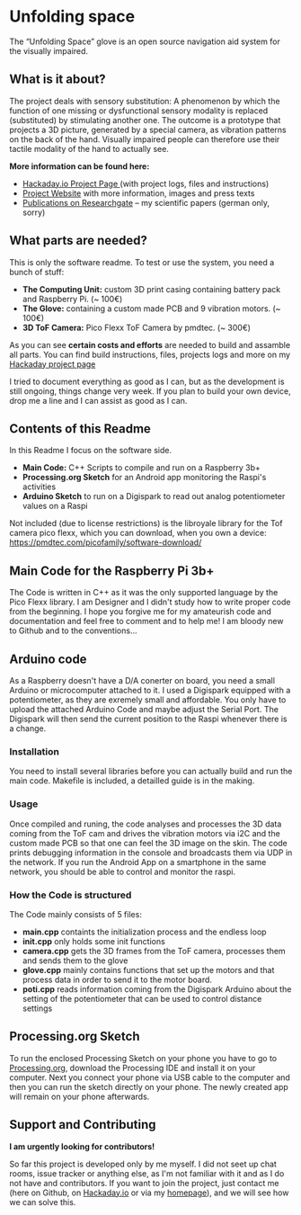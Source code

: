 # Unfolding space

The “Unfolding Space” glove is an open source navigation aid system for the visually impaired.

## What is it about?

The project deals with sensory substitution: A phenomenon by which the function of one missing or dysfunctional sensory modality is replaced (substituted) by stimulating another one. The outcome is a prototype that projects a 3D picture, generated by a special camera, as vibration patterns on the back of the hand. Visually impaired people can therefore use their tactile modality of the hand to actually see.

**More information can be found here:**

- [Hackaday.io Project Page ](https://hackaday.io/project/163784-unfolding-space)(with project logs, files and instructions)
- [Project Website](https://unfoldingspace.jakobkilian.de/) with more information, images and press texts
- [Publications on Researchgate](https://www.researchgate.net/project/Unfolding-Space) – my scientific papers (german only, sorry)


## What parts are needed?

This is only the software readme. To test or use the system, you need a bunch of stuff:

- **The Computing Unit:** custom 3D print casing containing battery pack and Raspberry Pi. (~ 100€)
- **The Glove:** containing a custom made PCB and 9 vibration motors. (~ 100€)
- **3D ToF Camera:** Pico Flexx ToF Camera by pmdtec. (~ 300€)

As you can see **certain costs and efforts** are needed to build and assamble all parts. You can find build instructions, files, projects logs and more on my [Hackaday project page ](https://hackaday.io/project/163784-unfolding-space)

I tried to document everything as good as I can, but as the development is still ongoing, things change very week. If you plan to build your own device, drop me a line and I can assist as good as I can.


## Contents of this Readme

In this Readme I focus on the software side.

- **Main Code:** C++ Scripts to compile and run on a Raspberry 3b+
- **Processing.org Sketch** for an Android app monitoring the Raspi's activities
- **Arduino Sketch** to run on a Digispark to read out analog potentiometer values on a Raspi

Not included (due to license restrictions) is the libroyale library for the Tof camera pico flexx, which you can download, when you own a device:
<https://pmdtec.com/picofamily/software-download/>

## Main Code for the Raspberry Pi 3b+

The Code is written in C++ as it was the only supported language by the Pico Flexx library. I am Designer and I didn't study how to write proper code from the beginning. I hope you forgive me for my amateurish code and documentation and feel free to comment and to help me! I am bloody new to Github and to the conventions...

## Arduino code
As a Raspberry doesn't have a D/A conerter on board, you need a small Arduino or microcomputer attached to it. I used a Digispark equipped with a potentiometer, as they are exremely small and affordable. You only have to upload the attached Arduino Code and maybe adjust the Serial Port. The Digispark will then send the current position to the Raspi whenever there is a change.


### Installation

You need to install several libraries before you can actually build and run the main code. Makefile is included, a detailled guide is in the making.

### Usage

Once compiled and runing, the code analyses and processes the 3D data coming from the ToF cam and drives the vibration motors via i2C and the custom made PCB so that one can feel the 3D image on the skin.
The code prints debugging information in the console and broadcasts them via UDP in the network. If you run the Android App on a smartphone in the same network, you should be able to control and monitor the raspi.

### How the Code is structured

The Code mainly consists of 5 files:

- **main.cpp**
containts the initialization process and the endless loop
- **init.cpp** only holds some init functions
- **camera.cpp** gets the 3D frames from the ToF camera, processes them and sends them to the glove
- **glove.cpp** mainly contains functions that set up the motors and that process data in order to send it to the motor board.
- **poti.cpp** reads information coming from the Digispark Arduino about the setting of the potentiometer that can be used to control distance settings

## Processing.org Sketch

To run the enclosed Processing Sketch on your phone you have to go to [Processing.org](https://processing.org/download/), download the Processing IDE and install it on your computer. Next you connect your phone via USB cable to the computer and then you can run the sketch directly on your phone. The newly created app will remain on your phone afterwards.




## Support and Contributing

**I am urgently looking for contributors!**

So far this project is developed only by me myself. I did not seet up chat rooms, issue tracker or anything else, as I'm not familiar with it and as I do not have and contributors. If you want to join the project, just contact me (here on Github, on [Hackaday.io](https://hackaday.io/project) or via my [homepage](https://unfoldingspace.jakobkilian.de/)), and we will see how we can solve this.
